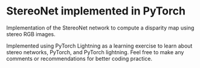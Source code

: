 # StereoNet implemented in PyTorch

Implementation of the StereoNet network to compute a disparity map using stereo RGB images.

Implemented using PyTorch Lightning as a learning exercise to learn about stereo networks, PyTorch, and PyTorch lightning.  Feel free to make any comments or recommendations for better coding practice.